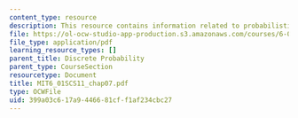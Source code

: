 ```yaml
---
content_type: resource
description: This resource contains information related to probabilistic state estimation.
file: https://ol-ocw-studio-app-production.s3.amazonaws.com/courses/6-01sc-introduction-to-electrical-engineering-and-computer-science-i-spring-2011/399a03c617a9446681cff1af234cbc27_MIT6_01SCS11_chap07.pdf
file_type: application/pdf
learning_resource_types: []
parent_title: Discrete Probability
parent_type: CourseSection
resourcetype: Document
title: MIT6_01SCS11_chap07.pdf
type: OCWFile
uid: 399a03c6-17a9-4466-81cf-f1af234cbc27
---
```

